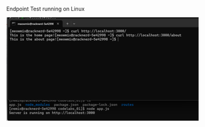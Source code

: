 Endpoint Test running on Linux

<img src="https://github.com/geraldcalotes/swdv1010_codelabs/blob/main/codelabs_01/img/run_on_linux.png">

